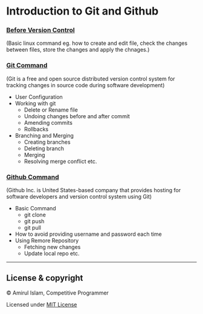 Introduction to Git and Github
==============================
### [Before Version Control](https://github.com/shiningflash/learn-git/blob/master/before_version_control.md)
(Basic linux command eg. how to create and edit file, check the changes between files, store the changes and apply the chnages.)

### [Git Command](https://github.com/shiningflash/learn-git/blob/master/git.md)
(Git is a free and open source distributed version control system for tracking changes in source code during software development)
* User Configuration
* Working with git
    * Delete or Rename file
    * Undoing changes before and after commit
    * Amending commits
    * Rollbacks
* Branching and Merging
    * Creating branches
    * Deleting branch
    * Merging
    * Resolving merge conflict etc.

### [Github Command](https://github.com/shiningflash/learn-git/blob/master/github.md)
(Github Inc. is United States-based company that provides hosting for software developers and version control system using Git)
* Basic Command
    * git clone
    * git push
    * git pull
* How to avoid providing username and password each time
* Using Remore Repository
    * Fetching new changes
    * Update local repo etc.
---------------------------------------
## License & copyright

© Amirul Islam, Competitive Programmer

Licensed under [MIT License](LICENSE)
